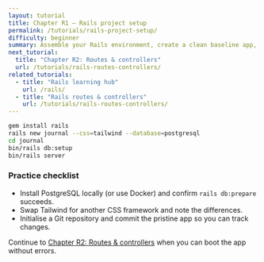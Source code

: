```yaml
---
layout: tutorial
title: Chapter R1 – Rails project setup
permalink: /tutorials/rails-project-setup/
difficulty: beginner
summary: Assemble your Rails environment, create a clean baseline app, and confirm everything boots.
next_tutorial:
  title: "Chapter R2: Routes & controllers"
  url: /tutorials/rails-routes-controllers/
related_tutorials:
  - title: "Rails learning hub"
    url: /rails/
  - title: "Rails routes & controllers"
    url: /tutorials/rails-routes-controllers/
---
```


```bash
gem install rails
rails new journal --css=tailwind --database=postgresql
cd journal
bin/rails db:setup
bin/rails server
```

### Practice checklist

- Install PostgreSQL locally (or use Docker) and confirm `rails db:prepare` succeeds.
- Swap Tailwind for another CSS framework and note the differences.
- Initialise a Git repository and commit the pristine app so you can track changes.

Continue to [Chapter R2: Routes & controllers](/tutorials/rails-routes-controllers/) when you can boot the app without errors.
